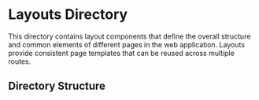 # Layouts Directory

This directory contains layout components that define the overall structure and common elements of different pages in
the web application. Layouts provide consistent page templates that can be reused across multiple routes.

## Directory Structure

